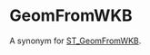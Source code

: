 # GeomFromWKB

A synonym for [ST_GeomFromWKB](/sql-statements-structure/geographic-geometric-features/wkb/st_geomfromwkb).